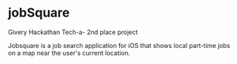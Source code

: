 jobSquare
=========
Givery Hackathan Tech-a- 2nd place project

Jobsquare is a job search application for iOS that shows local part-time jobs on a map near the user's current location. 
